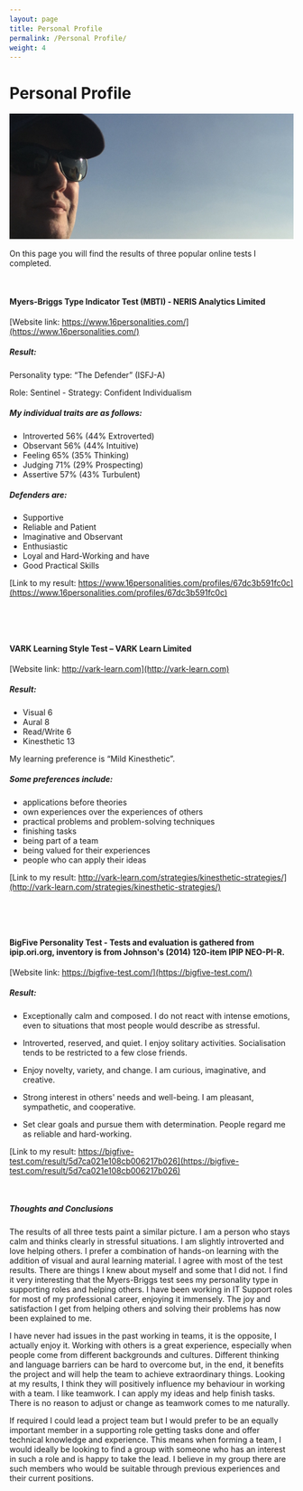 ```yaml
---
layout: page
title: Personal Profile
permalink: /Personal Profile/
weight: 4
---
```


# **Personal Profile**

<img src="https://raw.githubusercontent.com/Miromat/miromat.github.io/master/assets/profile.jpg" width="870">

On this page you will find the results of three popular online tests I completed.

<p>&nbsp;</p>

#### **Myers-Briggs Type Indicator Test (MBTI) - NERIS Analytics Limited**
[Website link: https://www.16personalities.com/](https://www.16personalities.com/)

##### **Result:**

Personality type: “The Defender” (ISFJ-A)

Role: Sentinel - Strategy: Confident Individualism

##### **My individual traits are as follows:**

* Introverted 56% (44% Extroverted)
* Observant 56% (44% Intuitive)
* Feeling 65% (35% Thinking)
* Judging 71% (29% Prospecting)
* Assertive 57% (43% Turbulent)

##### **Defenders are:**

*	Supportive
*	Reliable and Patient
*	Imaginative and Observant
*	Enthusiastic
*	Loyal and Hard-Working
  and have
*	Good Practical Skills

[Link to my result: https://www.16personalities.com/profiles/67dc3b591fc0c](https://www.16personalities.com/profiles/67dc3b591fc0c)

<p>&nbsp;</p>
<p>&nbsp;</p>

#### **VARK Learning Style Test – VARK Learn Limited**
[Website link: http://vark-learn.com](http://vark-learn.com)

##### **Result:**

* Visual 6
* Aural 8
* Read/Write 6
* Kinesthetic 13

My learning preference is “Mild Kinesthetic”.

##### **Some preferences include:**

*	applications before theories
*	own experiences over the experiences of others
*	practical problems and problem-solving techniques
*	finishing tasks
*	being part of a team
*	being valued for their experiences
*	people who can apply their ideas

[Link to my result: http://vark-learn.com/strategies/kinesthetic-strategies/](http://vark-learn.com/strategies/kinesthetic-strategies/)

<p>&nbsp;</p>
<p>&nbsp;</p>

#### **BigFive Personality Test - Tests and evaluation is gathered from ipip.ori.org, inventory is from Johnson's (2014) 120-item IPIP NEO-PI-R.**
[Website link: https://bigfive-test.com/](https://bigfive-test.com/)

##### **Result:**

*	Exceptionally calm and composed. I do not react with intense emotions, even to situations that most people would describe as stressful.

*	Introverted, reserved, and quiet. I enjoy solitary activities. Socialisation tends to be restricted to a few close friends.

*	Enjoy novelty, variety, and change. I am curious, imaginative, and creative.

*	Strong interest in others' needs and well-being. I am pleasant, sympathetic, and cooperative.

*	Set clear goals and pursue them with determination. People regard me as reliable and hard-working.

[Link to my result: https://bigfive-test.com/result/5d7ca021e108cb006217b026](https://bigfive-test.com/result/5d7ca021e108cb006217b026)

<p>&nbsp;</p>

##### **Thoughts and Conclusions**

The results of all three tests paint a similar picture. I am a person who stays calm and thinks clearly in stressful situations. I am slightly introverted and love helping others. I prefer a combination of hands-on learning with the addition of visual and aural learning material. I agree with most of the test results. There are things I knew about myself and some that I did not. I find it very interesting that the Myers-Briggs test sees my personality type in supporting roles and helping others. I have been working in IT Support roles for most of my professional career, enjoying it immensely. The joy and satisfaction I get from helping others and solving their problems has now been explained to me.

I have never had issues in the past working in teams, it is the opposite, I actually enjoy it. Working with others is a great experience, especially when people come from different backgrounds and cultures. Different thinking and language barriers can be hard to overcome but, in the end, it benefits the project and will help the team to achieve extraordinary things. Looking at my results, I think they will positively influence my behaviour in working with a team. I like teamwork. I can apply my ideas and help finish tasks. There is no reason to adjust or change as teamwork comes to me naturally.

If required I could lead a project team but I would prefer to be an equally important member in a supporting role getting tasks done and offer technical knowledge and experience. This means when forming a team, I would ideally be looking to find a group with someone who has an interest in such a role and is happy to take the lead. I believe in my group there are such members who would be suitable through previous experiences and their current positions.
